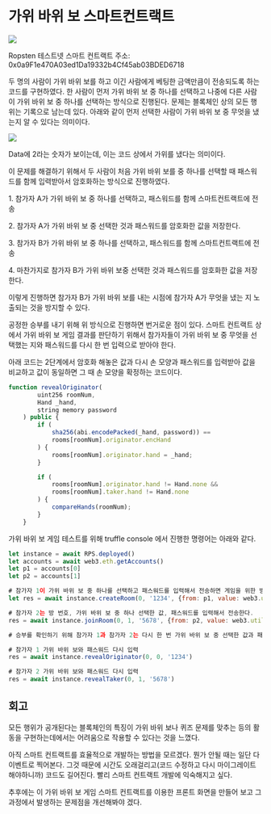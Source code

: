 # 가위 바위 보 스마트컨트랙트

![](https://blog.kakaocdn.net/dn/ewMek2/btrnN1bDi2g/ydcRiFzkUgoKT3kkjUwRjK/img.gif)

Ropsten 테스트넷 스마트 컨트랙트 주소: 0x0a9F1e470A03ed1Da19332b4Cf45ab03BDED6718

두 명의 사람이 가위 바위 보를 하고 이긴 사람에게 베팅한 금액만큼이 전송되도록 하는 코드를 구현하였다. 한 사람이 먼저 가위 바위 보 중 하나를 선택하고 나중에 다른 사람이 가위 바위 보 중 하나를 선택하는 방식으로 진행된다. 문제는 블록체인 상의 모든 행위는 기록으로 남는데 있다. 아래와 같이 먼저 선택한 사람이 가위 바위 보 중 무엇을 냈는지 알 수 있다는 의미이다.

![](https://imgur.com/6pYzrC9.jpg)

Data에 2라는 숫자가 보이는데, 이는 코드 상에서 가위를 냈다는 의미이다.

이 문제를 해결하기 위해서 두 사람이 처음 가위 바위 보를 중 하나를 선택할 때 패스워드를 함께 입력받아서 암호화하는 방식으로 진행하였다.

1\. 참가자 A가 가위 바위 보 중 하나를 선택하고, 패스워드를 함께 스마트컨트랙트에 전송

2\. 참가자 A가 가위 바위 보 중 선택한 것과 패스워드를 암호화한 값을 저장한다.

3\. 참가자 B가 가위 바위 보 중 하나를 선택하고, 패스워드를 함께 스마트컨트랙트에 전송

4\. 마찬가지로 참가자 B가 가위 바위 보중 선택한 것과 패스워드를 암호화한 값을 저장한다.

이렇게 진행하면 참가자 B가 가위 바위 보를 내는 시점에 참가자 A가 무엇을 냈는 지 노출되는 것을 방지할 수 있다.

공정한 승부를 내기 위해 위 방식으로 진행하면 번거로운 점이 있다. 스마트 컨트랙트 상에서 가위 바위 보 게임 결과를 판단하기 위해서 참가자들이 가위 바위 보 중 무엇을 선택했는 지와 패스워드를 다시 한 번 입력으로 받아야 한다.

아래 코드는 2단계에서 암호화 해놓은 값과 다시 손 모양과 패스워드를 입력받아 값을 비교하고 값이 동일하면 그 때 손 모양을 확정하는 코드이다.

```js
function revealOriginator(
        uint256 roomNum,
        Hand _hand,
        string memory password
    ) public {
        if (
            sha256(abi.encodePacked(_hand, password)) ==
            rooms[roomNum].originator.encHand
        ) {
            rooms[roomNum].originator.hand = _hand;
        }

        if (
            rooms[roomNum].originator.hand != Hand.none &&
            rooms[roomNum].taker.hand != Hand.none
        ) {
            compareHands(roomNum);
        }
    }
```

가위 바위 보 게임 테스트를 위해 truffle console 에서 진행한 명령어는 아래와 같다.

```js
let instance = await RPS.deployed()
let accounts = await web3.eth.getAccounts()
let p1 = accounts[0]
let p2 = accounts[1]

# 참가자 1이 가위 바위 보 중 하나를 선택하고 패스워드를 입력해서 전송하면 게임을 위한 방이 생성되고 방 번호가 출력된다.
let res = await instance.createRoom(0, '1234', {from: p1, value: web3.utils.toWei("1", "ether")})

# 참가자 2는 방 번호, 가위 바위 보 중 하나 선택한 값, 패스워드를 입력해서 전송한다.
res = await instance.joinRoom(0, 1, '5678', {from: p2, value: web3.utils.toWei("1", "ether")})

# 승부를 확인하기 위해 참가자 1과 참가자 2는 다시 한 번 가위 바위 보 중 선택한 값과 패스워드를 입력으로 보낸다. 

# 참가자 1 가위 바위 보와 패스워드 다시 입력
res = await instance.revealOriginator(0, 0, '1234')

# 참가자 2 가위 바위 보와 패스워드 다시 입력
res = await instance.revealTaker(0, 1, '5678')
```

## 회고

모든 행위가 공개된다는 블록체인의 특징이 가위 바위 보나 퀴즈 문제를 맞추는 등의 활동을 구현하는데에서는 어려움으로 작용할 수 있다는 것을 느꼈다.

아직 스마트 컨트랙트를 효율적으로 개발하는 방법을 모르겠다. 뭔가 안될 때는 일단 다 이벤트로 찍어본다. 그것 때문에 시간도 오래걸리고(코드 수정하고 다시 마이그레이트 해야하니까) 코드도 길어진다. 빨리 스마트 컨트랙트 개발에 익숙해지고 싶다.

추후에는 이 가위 바위 보 게임 스마트 컨트랙트를 이용한 프론트 화면을 만들어 보고 그 과정에서 발생하는 문제점을 개선해봐야 겠다.
